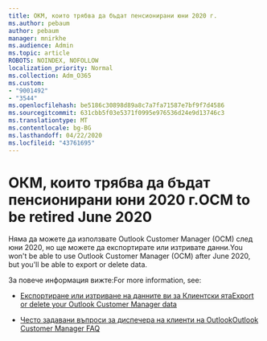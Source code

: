 ```yaml
---
title: ОКМ, които трябва да бъдат пенсионирани юни 2020 г.
ms.author: pebaum
author: pebaum
manager: mnirkhe
ms.audience: Admin
ms.topic: article
ROBOTS: NOINDEX, NOFOLLOW
localization_priority: Normal
ms.collection: Adm_O365
ms.custom:
- "9001492"
- "3544"
ms.openlocfilehash: be5186c30898d89a8c7a7fa71587e7bf9f7d4586
ms.sourcegitcommit: 631cbb5f03e5371f0995e976536d24e9d13746c3
ms.translationtype: MT
ms.contentlocale: bg-BG
ms.lasthandoff: 04/22/2020
ms.locfileid: "43761695"
---
```

# <a name="ocm-to-be-retired-june-2020"></a><span data-ttu-id="3291c-102">ОКМ, които трябва да бъдат пенсионирани юни 2020 г.</span><span class="sxs-lookup"><span data-stu-id="3291c-102">OCM to be retired June 2020</span></span>

<span data-ttu-id="3291c-103">Няма да можете да използвате Outlook Customer Manager (OCM) след юни 2020, но ще можете да експортирате или изтривате данни.</span><span class="sxs-lookup"><span data-stu-id="3291c-103">You won't be able to use Outlook Customer Manager (OCM) after June 2020, but you'll be able to export or delete data.</span></span> 

<span data-ttu-id="3291c-104">За повече информация вижте:</span><span class="sxs-lookup"><span data-stu-id="3291c-104">For more information, see:</span></span>

- [<span data-ttu-id="3291c-105">Експортиране или изтриване на данните ви за Клиентски ята</span><span class="sxs-lookup"><span data-stu-id="3291c-105">Export or delete your Outlook Customer Manager data</span></span>](https://support.office.com/article/1a421cb4-e8de-4b44-bfb8-710b92820439)

- [<span data-ttu-id="3291c-106">Често задавани въпроси за диспечера на клиенти на Outlook</span><span class="sxs-lookup"><span data-stu-id="3291c-106">Outlook Customer Manager FAQ</span></span>](https://support.office.com/article/88e127ca-43a1-4c9d-8d52-6ad3a80f9c32) 